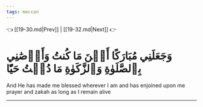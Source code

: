 ```yaml
---
tags: meccan
---
```


👈 [[19-30.md|Prev]] | [[19-32.md|Next]] 👉

# وَجَعَلَنِي مُبَارَكًا أَيۡنَ مَا كُنتُ وَأَوۡصَٰنِي بِٱلصَّلَوٰةِ وَٱلزَّكَوٰةِ مَا دُمۡتُ حَيّٗا

And He has made me blessed wherever I am and has enjoined upon me prayer and zakah as long as I remain alive

---

